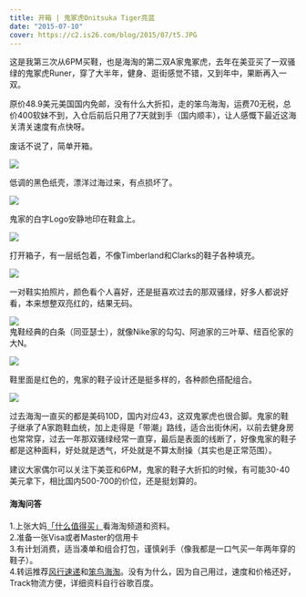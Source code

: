 ```yaml
---
title: 开箱 | 鬼冢虎Onitsuka Tiger亮蓝
date: "2015-07-10"
cover: https://c2.is26.com/blog/2015/07/t5.JPG
---
```


这是我第三次从6PM买鞋，也是海淘的第二双A家鬼冢虎，去年在美亚买了一双骚绿的鬼冢虎Runer，穿了大半年，健身、逛街感觉不错，又到年中，果断再入一双。

原价48.9美元美国国内免邮，没有什么大折扣，走的笨鸟海淘，运费70无税，总价400软妹不到，入仓后前后只用了7天就到手（国内顺丰），让人感慨下最近这海关清关速度有点快呀。

废话不说了，简单开箱。

![](https://c2.is26.com/blog/2015/07/t9.JPG)

低调的黑色纸壳，漂洋过海过来，有点损坏了。

![](https://c2.is26.com/blog/2015/07/t8.JPG)

鬼家的白字Logo安静地印在鞋盒上。

![](https://c2.is26.com/blog/2015/07/t7.JPG)

打开箱子，有一层纸包着，不像Timberland和Clarks的鞋子各种填充。

![](https://c2.is26.com/blog/2015/07/t6.JPG)

一对鞋实拍照片，颜色看个人喜好，还是挺喜欢过去的那双骚绿，好多人都说好看，本来想整双亮红的，结果无码。

![](https://c2.is26.com/blog/2015/07/t5.JPG)  
鬼鞋经典的白条（同亚瑟士），就像Nike家的勾勾、阿迪家的三叶草、纽百伦家的大N。

![](https://c2.is26.com/blog/2015/07/t3.JPG)

鞋里面是红色的，鬼家的鞋子设计还是挺多样的，各种颜色搭配组合。

![](https://c2.is26.com/blog/2015/07/t2.JPG)

过去海淘一直买的都是美码10D，国内对应43，这双鬼冢虎也很合脚。鬼家的鞋子继承了A家跑鞋血统，加上走得是「带潮」路线，适合出街休闲，以前去健身房也常常穿，过去一年那双骚绿经常一直穿，最后是表面的线断了，好像鬼家的鞋子都是这种面料，好处就是透气，坏处就是不算太耐操（其实也是正常范围）。

建议大家偶尔可以关注下美亚和6PM，鬼家的鞋子大折扣的时候，有可能30-40美元拿下，相比国内500-700的价位，还是挺划算的。

#### 海淘问答

1.上张大妈[「什么值得买」](https://www.smzdm.com/)看海淘频道和资料。  
2.准备一张Visa或者Master的信用卡  
3.有计划消费，适当凑单和组合打包，谨慎剁手（像我都是一口气买一年两年穿的鞋子）。  
4.转运推荐[风行速递](https://www.fengex.com/#/index)和[笨鸟海淘](https://www.birdex.cn/)。没有为什么，因为自己用过，速度和价格还好，Track物流方便，详细资料自行谷歌百度。
